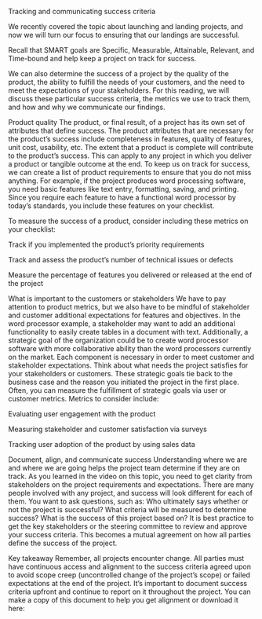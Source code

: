 Tracking and communicating success criteria

We recently covered the topic about launching and landing projects, and now we will turn our focus to ensuring that our landings are successful. 

Recall that SMART goals are Specific, Measurable, Attainable, Relevant, and Time-bound and help keep a project on track for success. 

We can also determine the success of a project by the quality of the product, the ability to fulfill the needs of your customers, and the need to meet the expectations of your 
stakeholders. For this reading, we will discuss these particular success criteria, the metrics we use to track them, and how and why we communicate our findings.  

Product quality 
The product, or final result, of a project has its own set of attributes that define success. The product attributes that are necessary for the product’s success include 
completeness in features, quality of features, unit cost, usability, etc. The extent that a product is complete will contribute to the product’s success. This can apply to
any project in which you deliver a product or tangible outcome at the end. To keep us on track for success, we can create a list of product requirements to ensure that you
do not miss anything. For example, if the project produces word processing software, you need basic features like text entry, formatting, saving, and printing.
Since you require each feature to have a functional word processor by today’s standards, you include these features on your checklist. 

To measure the success of a product, consider including these metrics on your checklist: 

Track if you implemented the product’s priority requirements

Track and assess the product’s number of technical issues or defects

Measure the percentage of features you delivered or released at the end of the project

What is important to the customers or stakeholders 
We have to pay attention to product metrics, but we also have to be mindful of stakeholder and customer additional expectations for features and objectives. In the word
processor example, a stakeholder may want to add an additional functionality to easily create tables in a document with text. Additionally, a strategic goal of the 
organization could be to create word processor software with more collaborative ability than the word processors currently on the market. Each component is necessary in 
order to meet customer and stakeholder expectations. Think about what needs the project satisfies for your stakeholders or customers. These strategic goals tie back to the 
business case and the reason you initiated the project in the first place. Often, you can measure the fulfillment of strategic goals via user or customer metrics. Metrics 
to consider include:

Evaluating user engagement with the product 

Measuring stakeholder and customer satisfaction via surveys

Tracking user adoption of the product by using sales data

Document, align, and communicate success
Understanding where we are and where we are going helps the project team determine if they are on track. As you learned in the video on this topic, you need to get clarity 
from stakeholders on the project requirements and expectations. There are many people involved with any project, and success will look different for each of them. You want
to ask questions, such as: Who ultimately says whether or not the project is successful? What criteria will be measured to determine success? What is the success of this
project based on? It is best practice to get the key stakeholders or the steering committee to review and approve your success criteria. This becomes a mutual agreement on 
how all parties define the success of the project. 

Key takeaway
Remember, all projects encounter change. All parties must have continuous access and alignment to the success criteria agreed upon to avoid scope creep (uncontrolled change
of the project’s scope) or failed expectations at the end of the project. It’s important to document success criteria upfront and continue to report on it throughout the
project. You can make a copy of this document to help you get alignment or download it here:
